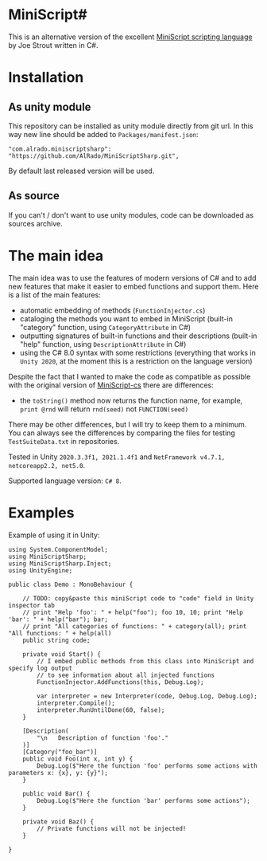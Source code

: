 # MiniScript#

This is an alternative version of the excellent [MiniScript scripting language](http://miniscript.org) by Joe Strout written in C#.

# Installation

## As unity module
This repository can be installed as unity module directly from git url. In this way new line should be added to `Packages/manifest.json`:
```
"com.alrado.miniscriptsharp": "https://github.com/AlRado/MiniScriptSharp.git",
```
By default last released version will be used.

## As source
If you can't / don't want to use unity modules, code can be downloaded as sources archive.

# The main idea
The main idea was to use the features of modern versions of C# and to add new features that make it easier to embed functions and support them.
Here is a list of the main features:
- automatic embedding of methods (`FunctionInjector.cs`)
- cataloging the methods you want to embed in MiniScript (built-in "category" function, using `CategoryAttribute` in C#)
- outputting signatures of built-in functions and their descriptions (built-in "help" function, using `DescriptionAttribute` in C#)
- using the C# 8.0 syntax with some restrictions (everything that works in `Unity 2020`, at the moment this is a restriction on the language version)

Despite the fact that I wanted to make the code as compatible as possible with the original version of [MiniScript-cs](https://github.com/JoeStrout/miniscript/tree/master/MiniScript-cs) there are differences:
- the `toString()` method now returns the function name, for example, `print @rnd` will return `rnd(seed)` not  `FUNCTION(seed)` 

There may be other differences, but I will try to keep them to a minimum.
You can always see the differences by comparing the files for testing `TestSuiteData.txt` in repositories.

Tested in Unity `2020.3.3f1, 2021.1.4f1` and `NetFramework v4.7.1, netcoreapp2.2, net5.0`.

Supported language version: `C# 8`.

# Examples

Example of using it in Unity:
```
using System.ComponentModel;
using MiniScriptSharp;
using MiniScriptSharp.Inject;
using UnityEngine;

public class Demo : MonoBehaviour {

    // TODO: copy&paste this miniScript code to "code" field in Unity inspector tab 
    // print "Help 'foo': " + help("foo"); foo 10, 10; print "Help 'bar': " + help("bar"); bar;
    // print "All categories of functions: " + category(all); print "All functions: " + help(all)
    public string code;
    
    private void Start() {
        // I embed public methods from this class into MiniScript and specify log output
        // to see information about all injected functions
        FunctionInjector.AddFunctions(this, Debug.Log);
        
        var interpreter = new Interpreter(code, Debug.Log, Debug.Log);
        interpreter.Compile();
        interpreter.RunUntilDone(60, false);
    }
    
    [Description(
        "\n   Description of function 'foo'."
    )]
    [Category("foo_bar")]
    public void Foo(int x, int y) {
        Debug.Log($"Here the function 'foo' performs some actions with parameters x: {x}, y: {y}");
    }
    
    public void Bar() {
        Debug.Log($"Here the function 'bar' performs some actions");
    }
    
    private void Baz() {
        // Private functions will not be injected!
    }

}
```


